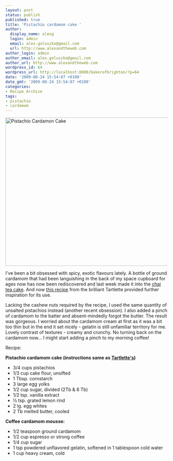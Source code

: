 ```yaml
---
layout: post
status: publish
published: true
title: 'Pistachio cardamom cake '
author:
  display_name: alexg
  login: admin
  email: alex.goluszko@gmail.com
  url: http://www.alexandtheweb.com
author_login: admin
author_email: alex.goluszko@gmail.com
author_url: http://www.alexandtheweb.com
wordpress_id: 64
wordpress_url: http://localhost:8000/bakerofbrighton/?p=64
date: '2009-08-24 15:54:07 +0100'
date_gmt: '2009-08-24 15:54:07 +0100'
categories:
- Recipe Archive
tags:
- pistachio
- cardamom
---
```

<p><a href="http://localhost:8000/bakerofbrighton/wp-content/uploads/2010/01/3843355598_0cb1c190eb_b.jpg"><img src="http://localhost:8000/bakerofbrighton/wp-content/uploads/2010/01/3843355598_0cb1c190eb_b-620x461.jpg" alt="Pistachio Cardamon Cake" title="Pistachio Cardamon Cake" width="620" height="461" class="alignnone size-medium wp-image-114" /></a></p>
<p>I've been a bit obsessed with spicy, exotic flavours lately. A bottle of ground cardamom that had been languishing in the back of my space cupboard for ages now has now been rediscovered and last week made it into the <a href="http://www.flickr.com/photos/cadavreexquis/3804736124/in/set-72157594244161609/">chai tea cake</a>. And now <a href="http://www.mytartelette.com/2008/08/cashew-gateau-with-coffee-cardamom.html">this recipe</a> from the brilliant Tartlette  provided further inspiration for its use.</p>
<p>Lacking the cashew nuts required by the recipe, I used the same quantity of unsalted pistachios instead (another recent obsession). I also added a pinch of cardamom to the batter and absent-mindedly forgot the butter.  The result was gorgeous.  I worried about the cardamom cream at first as it was a bit too thin but in the end it set nicely - gelatin is still unfamiliar territory for me. Lovely contrast of textures  - creamy and crunchy. No turning back on the cardamom now... I might start adding a pinch to my morning coffee!</p>
<p>Recipe:</p>
<p><strong>Pistachio cardamom cake (instructions same as <a href="http://www.mytartelette.com/2008/08/cashew-gateau-with-coffee-cardamom.html">Tartlette's</a>)</strong></p>
<ul>
<li>3/4 cups pistachios</li>
<li>1/3 cup cake flour, unsifted</li>
<li>1 Tbsp. cornstarch</li>
<li>3 large egg yolks</li>
<li>1/2 cup sugar, divided (2Tb &amp; 6 Tb)</li>
<li>1/2 tsp. vanilla extract</li>
<li>½ tsp. grated lemon rind</li>
<li>2 lg. egg whites</li>
<li>2 Tb melted butter, cooled</li>
</ul>
<p><strong>Coffee cardamom mousse:</strong></p>
<ul>
<li>1/2 teaspoon ground cardamom</li>
<li>1/2 cup espresso or strong coffee</li>
<li>1/4 cup sugar</li>
<li>1 tsp powdered unflavored gelatin, softened in 1 tablespoon cold water</li>
<li>1 cup heavy cream, cold</li>
</ul>
